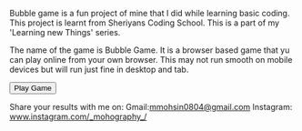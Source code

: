 Bubble game is a fun project of mine that I did while learning basic coding. This project is learnt from Sheriyans Coding School. This is a part of my 'Learning new Things' series.

The name of the game is Bubble Game. It is a browser based game that yu can play online from your own browser. This may not run smooth on mobile devices but will run just fine in desktop and tab.

<link rel="stylesheet" href="style.css">
<a href="https://mmohsin18.github.io/bubblegame/bubble.html"><button id="startButton">Play Game</button></a>

Share your results with me on: Gmail:mmohsin0804@gmail.com Instagram: www.instagram.com/_mohography_/
